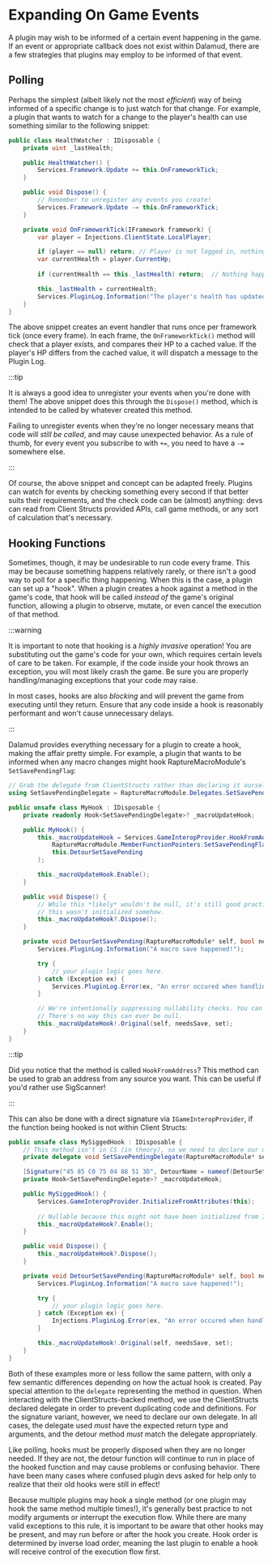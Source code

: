 # Expanding On Game Events

A plugin may wish to be informed of a certain event happening in the game. If an
event or appropriate callback does not exist within Dalamud, there are a few
strategies that plugins may employ to be informed of that event.

## Polling

Perhaps the simplest (albeit likely not the most _efficient_) way of being
informed of a specific change is to just watch for that change. For example, a
plugin that wants to watch for a change to the player's health can use something
similar to the following snippet:

```csharp
public class HealthWatcher : IDisposable {
    private uint _lastHealth;

    public HealthWatcher() {
        Services.Framework.Update += this.OnFrameworkTick;
    }

    public void Dispose() {
        // Remember to unregister any events you create!
        Services.Framework.Update -= this.OnFrameworkTick;
    }

    private void OnFrameworkTick(IFramework framework) {
        var player = Injections.ClientState.LocalPlayer;

        if (player == null) return; // Player is not logged in, nothing we can do.
        var currentHealth = player.CurrentHp;
        
        if (currentHealth == this._lastHealth) return;  // Nothing happened we care about, return.

        this._lastHealth = currentHealth;
        Services.PluginLog.Information("The player's health has updated to {health}.", currentHealth);
    }
}
```

The above snippet creates an event handler that runs once per framework tick
(once every frame). In each frame, the `OnFrameworkTick()` method will check
that a player exists, and compares their HP to a cached value. If the player's
HP differs from the cached value, it will dispatch a message to the Plugin Log.

:::tip

It is always a good idea to unregister your events when you're done with them!
The above snippet does this through the `Dispose()` method, which is intended to
be called by whatever created this method.

Failing to unregister events when they're no longer necessary means that code
will _still be called_, and may cause unexpected behavior. As a rule of thumb,
for every event you subscribe to with `+=`, you need to have a `-=` somewhere
else.

:::

Of course, the above snippet and concept can be adapted freely. Plugins can
watch for events by checking something every second if that better suits their
requirements, and the check code can be (almost) anything: devs can read from
Client Structs provided APIs, call game methods, or any sort of calculation
that's necessary.

## Hooking Functions

Sometimes, though, it may be undesirable to run code every frame. This may be
because something happens relatively rarely, or there isn't a good way to poll
for a specific thing happening. When this is the case, a plugin can set up a
"hook". When a plugin creates a hook against a method in the game's code, that
hook will be called _instead of_ the game's original function, allowing a plugin
to observe, mutate, or even cancel the execution of that method.

:::warning

It is important to note that hooking is a _highly invasive_ operation! You are
substituting out the game's code for your own, which requires certain levels of
care to be taken. For example, if the code inside your hook throws an exception,
you will most likely crash the game. Be sure you are properly handling/managing
exceptions that your code may raise.

In most cases, hooks are also _blocking_ and will prevent the game from
executing until they return. Ensure that any code inside a hook is reasonably
performant and won't cause unnecessary delays.

:::

Dalamud provides everything necessary for a plugin to create a hook, making the
affair pretty simple. For example, a plugin that wants to be informed when any
macro changes might hook RaptureMacroModule's `SetSavePendingFlag`:

```csharp
// Grab the delegate from ClientStructs rather than declaring it ourselves.
using SetSavePendingDelegate = RaptureMacroModule.Delegates.SetSavePendingFlag;

public unsafe class MyHook : IDisposable {
    private readonly Hook<SetSavePendingDelegate>? _macroUpdateHook;

    public MyHook() {
        this._macroUpdateHook = Services.GameInteropProvider.HookFromAddress<SetSavePendingDelegate>(
            RaptureMacroModule.MemberFunctionPointers.SetSavePendingFlag,
            this.DetourSetSavePending
        );

        this._macroUpdateHook.Enable();
    }

    public void Dispose() {
        // While this *likely* wouldn't be null, it's still good practice to use nullability checks just in case
        // this wasn't initialized somehow.
        this._macroUpdateHook?.Dispose();
    }

    private void DetourSetSavePending(RaptureMacroModule* self, bool needsSave, uint set) {
        Services.PluginLog.Information("A macro save happened!");

        try {
            // your plugin logic goes here.
        } catch (Exception ex) {
            Services.PluginLog.Error(ex, "An error occured when handling a macro save event.");
        }

        // We're intentionally suppressing nullability checks. You can only get to this code if the hook exists.
        // There's no way this can ever be null.
        this._macroUpdateHook!.Original(self, needsSave, set);
    }
}
```

:::tip

Did you notice that the method is called `HookFromAddress`? This method can be
used to grab an address from any source you want. This can be useful if you'd
rather use SigScanner!

:::

This can also be done with a direct signature via `IGameInteropProvider`, if the
function being hooked is not within Client Structs:

```csharp
public unsafe class MySiggedHook : IDisposable {
    // This method isn't in CS (in theory), so we need to declare our own delegate.
    private delegate void SetSavePendingDelegate(RaptureMacroModule* self, bool needsSave, uint set);

    [Signature("45 85 C0 75 04 88 51 3D", DetourName = nameof(DetourSetSavePending))]
    private Hook<SetSavePendingDelegate>? _macroUpdateHook;

    public MySiggedHook() {
        Services.GameInteropProvider.InitializeFromAttributes(this);
        
        // Nullable because this might not have been initialized from IFA above, e.g. the sig was invalid.
        this._macroUpdateHook?.Enable();
    }

    public void Dispose() {
        this._macroUpdateHook?.Dispose();
    }

    private void DetourSetSavePending(RaptureMacroModule* self, bool needsSave, uint set) {
        Services.PluginLog.Information("A macro save happened!");

        try {
            // your plugin logic goes here.
        } catch (Exception ex) {
            Injections.PluginLog.Error(ex, "An error occured when handling a macro save event.");
        }

        this._macroUpdateHook!.Original(self, needsSave, set);
    }
}
```

Both of these examples more or less follow the same pattern, with only a few
semantic differences depending on how the actual hook is created. Pay special
attention to the `delegate` representing the method in question. When
interacting with the ClientStructs-backed method, we use the ClientStructs
declared delegate in order to prevent duplicating code and definitions. For the
signature variant, however, we need to declare our own delegate. In all cases,
the delegate used _must_ have the expected return type and arguments, and the
detour method _must_ match the delegate appropriately.

Like polling, hooks must be properly disposed when they are no longer needed. If
they are not, the detour function will continue to run in place of the hooked
function and may cause problems or confusing behavior. There have been many
cases where confused plugin devs asked for help only to realize that their old
hooks were still in effect!

Because multiple plugins may hook a single method (or one plugin may hook the
same method multiple times!), it's generally best practice to not modify
arguments or interrupt the execution flow. While there are many valid exceptions
to this rule, it is important to be aware that other hooks may be present, and
may run before or after the hook you create. Hook order is determined by inverse
load order, meaning the last plugin to enable a hook will receive control of the
execution flow first.
